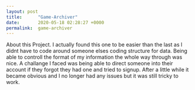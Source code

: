 ```yaml
---
layout: post
title:      "Game-Archiver"
date:       2020-05-18 02:28:27 +0000
permalink:  game-archiver
---
```


About this Project. I actually found this one to be easier than the last as I didnt have to code around someone elses coding structure for data. Being able to controll the format of my information the whole way through was nice. A challange I faced was being able to direct someone into their account if they forgot they had one and tried to signup. After a little while it became obvious and I no longer had any issues but it was still tricky to work.
